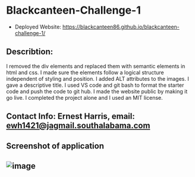 # Blackcanteen-Challenge-1
- Deployed Website: https://blackcanteen86.github.io/blackcanteen-challenge-1/

## Describtion:
I removed the div elements and replaced them with semantic elements in html and css. I made sure the elements follow a logical structure independent of styling and position. I added ALT attributes to the images. I gave a descriptive title. I used VS code and git bash to format the starter code and push the code to git hub. I made the website public by making it go live. I completed the  project alone and I used an MIT license.

## Contact Info: Ernest Harris, email: ewh1421@jagmail.southalabama.com 

## Screenshot of application
![image](https://user-images.githubusercontent.com/125127658/220712070-f931748e-e049-4308-9271-d77d8655636f.png)
-


